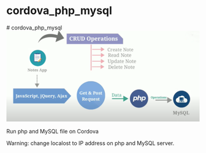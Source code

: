 # cordova_php_mysql

<div>
  <label># cordova_php_mysql</label>
  <img src ="logo.png" alt="pic_LOGO" />
  <p>Run php and MySQL file on Cordova</p>	
  <p>Warning: change localost to IP address on php and MySQL server.</p>	
<div>